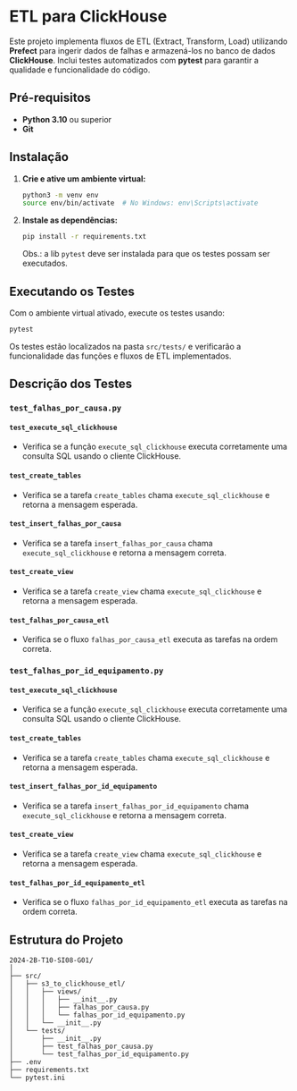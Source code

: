 
# ETL para ClickHouse

Este projeto implementa fluxos de ETL (Extract, Transform, Load) utilizando **Prefect** para ingerir dados de falhas e armazená-los no banco de dados **ClickHouse**. Inclui testes automatizados com **pytest** para garantir a qualidade e funcionalidade do código.

## Pré-requisitos

- **Python 3.10** ou superior
- **Git**

## Instalação

1. **Crie e ative um ambiente virtual:**
    ```bash
    python3 -m venv env
    source env/bin/activate  # No Windows: env\Scripts\activate
    ```

2. **Instale as dependências:**
    ```bash
    pip install -r requirements.txt
    ``` 
    Obs.: a lib `pytest` deve ser instalada para que os testes possam ser executados.
   

## Executando os Testes

Com o ambiente virtual ativado, execute os testes usando:
```bash
pytest
```
Os testes estão localizados na pasta `src/tests/` e verificarão a funcionalidade das funções e fluxos de ETL implementados.

## Descrição dos Testes

### `test_falhas_por_causa.py`

#### `test_execute_sql_clickhouse`
- Verifica se a função `execute_sql_clickhouse` executa corretamente uma consulta SQL usando o cliente ClickHouse.

#### `test_create_tables`
- Verifica se a tarefa `create_tables` chama `execute_sql_clickhouse` e retorna a mensagem esperada.

#### `test_insert_falhas_por_causa`
- Verifica se a tarefa `insert_falhas_por_causa` chama `execute_sql_clickhouse` e retorna a mensagem correta.

#### `test_create_view`
- Verifica se a tarefa `create_view` chama `execute_sql_clickhouse` e retorna a mensagem esperada.

#### `test_falhas_por_causa_etl`
- Verifica se o fluxo `falhas_por_causa_etl` executa as tarefas na ordem correta.

### `test_falhas_por_id_equipamento.py`

#### `test_execute_sql_clickhouse`
- Verifica se a função `execute_sql_clickhouse` executa corretamente uma consulta SQL usando o cliente ClickHouse.

#### `test_create_tables`
- Verifica se a tarefa `create_tables` chama `execute_sql_clickhouse` e retorna a mensagem esperada.

#### `test_insert_falhas_por_id_equipamento`
- Verifica se a tarefa `insert_falhas_por_id_equipamento` chama `execute_sql_clickhouse` e retorna a mensagem correta.

#### `test_create_view`
- Verifica se a tarefa `create_view` chama `execute_sql_clickhouse` e retorna a mensagem esperada.

#### `test_falhas_por_id_equipamento_etl`
- Verifica se o fluxo `falhas_por_id_equipamento_etl` executa as tarefas na ordem correta.

## Estrutura do Projeto

```
2024-2B-T10-SI08-G01/
│
├── src/
│   ├── s3_to_clickhouse_etl/
│   │   ├── views/
│   │   │   ├── __init__.py
│   │   │   ├── falhas_por_causa.py
│   │   │   └── falhas_por_id_equipamento.py
│   │   └── __init__.py
│   └── tests/
│       ├── __init__.py
│       ├── test_falhas_por_causa.py
│       └── test_falhas_por_id_equipamento.py
├── .env
├── requirements.txt
└── pytest.ini
```